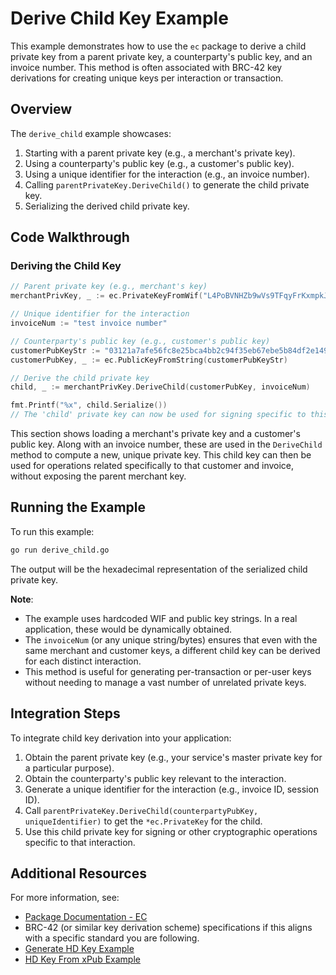 # Derive Child Key Example

This example demonstrates how to use the `ec` package to derive a child private key from a parent private key, a counterparty's public key, and an invoice number. This method is often associated with BRC-42 key derivations for creating unique keys per interaction or transaction.

## Overview

The `derive_child` example showcases:
1. Starting with a parent private key (e.g., a merchant's private key).
2. Using a counterparty's public key (e.g., a customer's public key).
3. Using a unique identifier for the interaction (e.g., an invoice number).
4. Calling `parentPrivateKey.DeriveChild()` to generate the child private key.
5. Serializing the derived child private key.

## Code Walkthrough

### Deriving the Child Key

```go
// Parent private key (e.g., merchant's key)
merchantPrivKey, _ := ec.PrivateKeyFromWif("L4PoBVNHZb9wVs9TFqyFrKxmpkJPPyzbjQrCiiQUoCz7ceAq63Rt")

// Unique identifier for the interaction
invoiceNum := "test invoice number"

// Counterparty's public key (e.g., customer's public key)
customerPubKeyStr := "03121a7afe56fc8e25bca4bb2c94f35eb67ebe5b84df2e149d65b9423ee65b8b4b"
customerPubKey, _ := ec.PublicKeyFromString(customerPubKeyStr)

// Derive the child private key
child, _ := merchantPrivKey.DeriveChild(customerPubKey, invoiceNum)

fmt.Printf("%x", child.Serialize())
// The 'child' private key can now be used for signing specific to this interaction
```

This section shows loading a merchant's private key and a customer's public key. Along with an invoice number, these are used in the `DeriveChild` method to compute a new, unique private key. This child key can then be used for operations related specifically to that customer and invoice, without exposing the parent merchant key.

## Running the Example

To run this example:

```bash
go run derive_child.go
```
The output will be the hexadecimal representation of the serialized child private key.

**Note**:
- The example uses hardcoded WIF and public key strings. In a real application, these would be dynamically obtained.
- The `invoiceNum` (or any unique string/bytes) ensures that even with the same merchant and customer keys, a different child key can be derived for each distinct interaction.
- This method is useful for generating per-transaction or per-user keys without needing to manage a vast number of unrelated private keys.

## Integration Steps

To integrate child key derivation into your application:
1. Obtain the parent private key (e.g., your service's master private key for a particular purpose).
2. Obtain the counterparty's public key relevant to the interaction.
3. Generate a unique identifier for the interaction (e.g., invoice ID, session ID).
4. Call `parentPrivateKey.DeriveChild(counterpartyPubKey, uniqueIdentifier)` to get the `*ec.PrivateKey` for the child.
5. Use this child private key for signing or other cryptographic operations specific to that interaction.

## Additional Resources

For more information, see:
- [Package Documentation - EC](https://pkg.go.dev/github.com/bsv-blockchain/go-sdk/primitives/ec)
- BRC-42 (or similar key derivation scheme) specifications if this aligns with a specific standard you are following.
- [Generate HD Key Example](../generate_hd_key/)
- [HD Key From xPub Example](../hd_key_from_xpub/)
